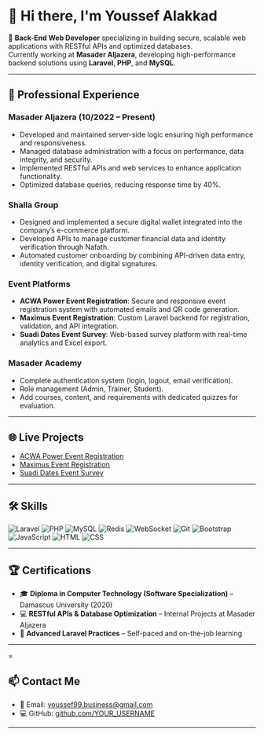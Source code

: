 # 👋 Hi there, I'm Youssef Alakkad  

🎯 **Back-End Web Developer** specializing in building secure, scalable web applications with RESTful APIs and optimized databases.  
Currently working at **Masader Aljazera**, developing high-performance backend solutions using **Laravel**, **PHP**, and **MySQL**.

---

## 💼 Professional Experience  

### Masader Aljazera (10/2022 – Present)
- Developed and maintained server-side logic ensuring high performance and responsiveness.
- Managed database administration with a focus on performance, data integrity, and security.
- Implemented RESTful APIs and web services to enhance application functionality.
- Optimized database queries, reducing response time by 40%.

### Shalla Group
- Designed and implemented a secure digital wallet integrated into the company’s e-commerce platform.
- Developed APIs to manage customer financial data and identity verification through Nafath.
- Automated customer onboarding by combining API-driven data entry, identity verification, and digital signatures.

### Event Platforms
- **ACWA Power Event Registration**: Secure and responsive event registration system with automated emails and QR code generation.
- **Maximus Event Registration**: Custom Laravel backend for registration, validation, and API integration.
- **Suadi Dates Event Survey**: Web-based survey platform with real-time analytics and Excel export.

### Masader Academy
- Complete authentication system (login, logout, email verification).
- Role management (Admin, Trainer, Student).
- Add courses, content, and requirements with dedicated quizzes for evaluation.

---

## 🌐 Live Projects  
- [ACWA Power Event Registration](https://acwapowerevent.eventregister.app/registration)  
- [Maximus Event Registration](https://maximus.eventregister.app/registration)  
- [Suadi Dates Event Survey](https://suadidates.eventregister.app/survey)  

---

## 🛠️ Skills  
![Laravel](https://img.shields.io/badge/Laravel-FF2D20?style=flat&logo=laravel&logoColor=white)
![PHP](https://img.shields.io/badge/PHP-777BB4?style=flat&logo=php&logoColor=white)
![MySQL](https://img.shields.io/badge/MySQL-005C84?style=flat&logo=mysql&logoColor=white)
![Redis](https://img.shields.io/badge/Redis-DC382D?style=flat&logo=redis&logoColor=white)
![WebSocket](https://img.shields.io/badge/WebSocket-35495E?style=flat&logo=websocket&logoColor=white)
![Git](https://img.shields.io/badge/Git-F05032?style=flat&logo=git&logoColor=white)
![Bootstrap](https://img.shields.io/badge/Bootstrap-563D7C?style=flat&logo=bootstrap&logoColor=white)
![JavaScript](https://img.shields.io/badge/JavaScript-F7DF1E?style=flat&logo=javascript&logoColor=black)
![HTML](https://img.shields.io/badge/HTML5-E34F26?style=flat&logo=html5&logoColor=white)
![CSS](https://img.shields.io/badge/CSS3-1572B6?style=flat&logo=css3&logoColor=white)

---

## 🏆 Certifications  
- 🎓 **Diploma in Computer Technology (Software Specialization)** – Damascus University (2020)
- 💻 **RESTful APIs & Database Optimization** – Internal Projects at Masader Aljazera
- 🚀 **Advanced Laravel Practices** – Self-paced and on-the-job learning  

---

=

## 📫 Contact Me  
- 📧 Email: [youssef99.business@gmail.com](mailto:youssef99.business@gmail.com)  
- 💻 GitHub: [github.com/YOUR_USERNAME](https://github.com/YOUR_USERNAME)  

---

